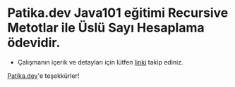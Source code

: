 # Patika.dev Java101 eğitimi Recursive Metotlar ile Üslü Sayı Hesaplama ödevidir.

* Çalışmanın içerik ve detayları için lütfen [linki](https://academy.patika.dev/courses/java101/odev-recursive-power) takip ediniz.

[Patika.dev](https://www.patika.dev/tr)'e teşekkürler!